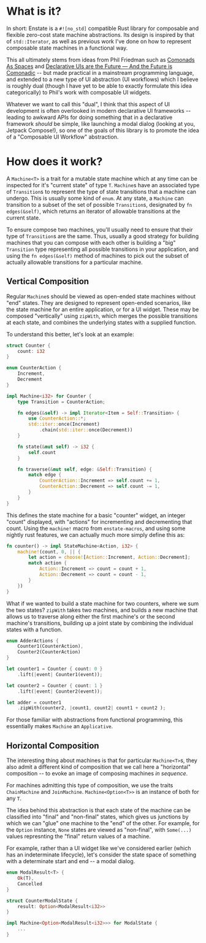 # What is it?

In short: Enstate is a `#![no_std]` compatible Rust library for composable and flexible zero-cost
 state machine abstractions. Its design is inspired by that of `std::Iterator`, as well as previous work
 I've done on how to represent composable state machines in a functional way.

This all ultimately stems from ideas from Phil Friedman such as [Comonads As Spaces](https://blog.functorial.com/posts/2016-08-07-Comonads-As-Spaces.html)
 and [Declarative UIs are the Future — And the Future is Comonadic](https://functorial.com/the-future-is-comonadic/main.pdf) -- but made practical in a
 mainstream programming language, and extended to a new type of UI abstraction (UI workflows) which I believe is roughly dual
 (though I have yet to be able to exactly formulate this idea categorically) to Phil's work with composable UI widgets.

Whatever we want to call this "dual", I think that this aspect of UI development is often overlooked in modern
 declarative UI frameworks -- leading to awkward APIs for doing something that in a declarative framework _should_
 be simple, like launching a modal dialog (looking at you, Jetpack Compose!), so one of the goals of this library
 is to promote the idea of a "Composable UI Workflow" abstraction.

# How does it work?

A `Machine<T>` is a trait for a mutable state machine which at any time can be inspected for it's
 "current state" of type `T`. `Machine`s have an associated type of `Transition`s to represent the type
 of state transitions that a machine can undergo. This is usually some kind of `enum`. At any state, a
 `Machine` can transition to a subset of the set of possible `Transition`s, designated by `fn edges(&self)`,
 which returns an iterator of allowable transitions at the current state.

To ensure compose two machines, you'll usually need to ensure that their type of `Transition`s
 are the same. Thus, usually a good strategy for building machines that you can compose with
 each other is building a "big" `Transition` type representing all possible transitions in your
 application, and using the `fn edges(&self)` method of machines to pick out the subset of
 actually allowable transitions for a particular machine.

## Vertical Composition

Regular `Machine`s should be viewed as open-ended state machines without "end" states. They are designed
 to represent open-ended scenarios, like the state machine for an entire application, or for a UI widget.
 These may be composed "vertically" using `zipWith`, which merges the possible transitions at each state,
 and combines the underlying states with a supplied function.

To understand this better, let's look at an example:

```rust
struct Counter {
    count: i32
}

enum CounterAction {
    Increment,
    Decrement
}

impl Machine<i32> for Counter {
    type Transition = CounterAction;

    fn edges(&self) -> impl Iterator<Item = Self::Transition> {
        use CounterAction::*;
        std::iter::once(Increment)
            .chain(std::iter::once(Decrement))
    }

    fn state(&mut self) -> i32 {
        self.count
    }

    fn traverse(&mut self, edge: &Self::Transition) {
        match edge {
            CounterAction::Increment => self.count += 1,
            CounterAction::Decrement => self.count -= 1,
        }
    }
}
```

This defines the state machine for a basic "counter" widget, an integer "count" displayed,
 with "actions" for incrementing and decrementing that count. Using the `machine!` macro from `enstate-macros`,
 and using some nightly rust features, we can actually much more simply define this as:

```rust
fn counter() -> impl StateMachine<Action, i32> {
    machine!(count, 0, || {
        let action = choose![Action::Increment, Action::Decrement];
        match action {
            Action::Increment => count = count + 1,
            Action::Decrement => count = count - 1,
        }
    })
}
```

What if we wanted to build a state machine for two counters, where we sum the two states? `zipWith`
takes two machines, and builds a new machine that allows us to traverse along either the first machine's
or the second machine's transitions, building up a joint state by combining the individual states with
a function.

```rust
enum AdderActions {
    Counter1(CounterAction),
    Counter2(CounterAction)
}

let counter1 = Counter { count: 0 }
    .lift(|event| Counter1(event));

let counter2 = Counter { count: 1 }
    .lift(|event| Counter2(event));

let adder = counter1
    .zipWith(counter2, |count1, count2| count1 + count2 );
```

For those familiar with abstractions from functional programming, this essentially makes
 `Machine` an `Applicative`.

## Horizontal Composition

The interesting thing about machines is that for particular `Machine<T>`s, they also admit
 a different kind of composition that we call here a "horizontal" composition -- to evoke an image of
 composing machines _in sequence_.

For machines admitting this type of composition, we use the traits `ChainMachine` and `JoinMachine`.
 `Machine<Option<T>>` is an instance of both for any `T`.

The idea behind this abstraction is that each state of the machine can be classified into "final"
 and "non-final" states, which gives us junctions by which we can "glue" one machine to the
 "end" of the other. For example, for the `Option` instance, `None` states are viewed as "non-final",
 with `Some(...)` values represnting the "final" return values of a machine.

For example, rather than a UI widget like we've considered earlier (which has an indeterminate lifecycle),
 let's consider the state space of something with a determinate start and end -- a modal dialog.

```rust
enum ModalResult<T> {
    Ok(T),
    Cancelled
}

struct CounterModalState {
    result: Option<ModalResult<i32>>
}

impl Machine<Option<ModalResult<i32>>> for ModalState {
    ...
}
```
